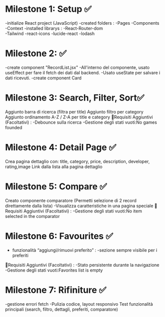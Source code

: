 # Milestone 1: Setup ✅
-initialize React project (JavaScript)
-created folders : 
        -Pages
        -Components
        -Context
-installed librarys  : 
        -React-Router-dom   
        -Tailwind 
        -react-icons
        -lucide-react
        -lodash
# Milestone 2:  ✅
-create component "RecordList.jsx" 
        -All'interno del componente, usato useEffect per fare il fetch dei dati dal backend.
        -Usato useState per salvare i dati ricevuti.
-create component Card 


# Milestone 3: Search, Filter, Sort✅
Aggiunto barra di ricerca (filtra per title)
Aggiunto filtro per category 
Aggiunto ordinamento A-Z / Z-A per title e category
🚩Requisiti Aggiuntivi (Facoltativi) :
        -Debounce sulla ricerca
        -Gestione degli stati vuoti:No games founded

 # Milestone 4: Detail Page ✅
Crea pagina dettaglio con: title, category, price, description, developer, rating,image
 Link dalla lista alla pagina dettaglio

# Milestone 5: Compare ✅
Creato componente comparatore
(Permetti selezione di 2 record direttamente dalla lista)
   -Visualizza caratteristiche in una pagina speciale
🚩Requisiti Aggiuntivi (Facoltativi) :
      -Gestione degli stati vuoti:No item selected in the comparator

# Milestone 6: Favourites ✅
- funzionalità “aggiungi/rimuovi preferito” :
   -sezione sempre visibile per i preferiti

🚩Requisiti Aggiuntivi (Facoltativi) : 
        -Stato persistente durante la navigazione 
        -Gestione degli stati vuoti:Favorites list is empty
        

# Milestone 7: Rifiniture ✅
-gestione errori fetch
-Pulizia codice, 
layout responsivo
Test funzionalità principali (search, filtro, dettagli, preferiti, comparatore)